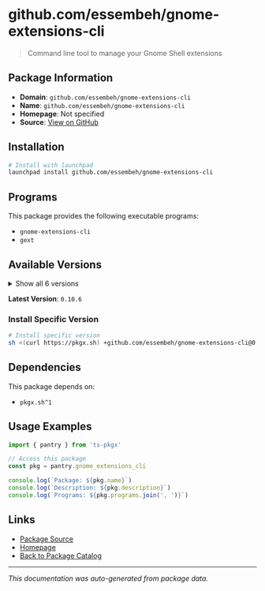 # github.com/essembeh/gnome-extensions-cli

> Command line tool to manage your Gnome Shell extensions

## Package Information

- **Domain**: `github.com/essembeh/gnome-extensions-cli`
- **Name**: `github.com/essembeh/gnome-extensions-cli`
- **Homepage**: Not specified
- **Source**: [View on GitHub](https://github.com/pkgxdev/pantry/tree/main/projects/github.com/essembeh/gnome-extensions-cli/package.yml)

## Installation

```bash
# Install with launchpad
launchpad install github.com/essembeh/gnome-extensions-cli
```

## Programs

This package provides the following executable programs:

- `gnome-extensions-cli`
- `gext`

## Available Versions

<details>
<summary>Show all 6 versions</summary>

- `0.10.6`, `0.10.5`, `0.10.4`, `0.10.3`, `0.10.2`
- `0.10.1`

</details>

**Latest Version**: `0.10.6`

### Install Specific Version

```bash
# Install specific version
sh <(curl https://pkgx.sh) +github.com/essembeh/gnome-extensions-cli@0.10.6 -- $SHELL -i
```

## Dependencies

This package depends on:

- `pkgx.sh^1`

## Usage Examples

```typescript
import { pantry } from 'ts-pkgx'

// Access this package
const pkg = pantry.gnome_extensions_cli

console.log(`Package: ${pkg.name}`)
console.log(`Description: ${pkg.description}`)
console.log(`Programs: ${pkg.programs.join(', ')}`)
```

## Links

- [Package Source](https://github.com/pkgxdev/pantry/tree/main/projects/github.com/essembeh/gnome-extensions-cli/package.yml)
- [Homepage](#)
- [Back to Package Catalog](../../package-catalog.md)

---

*This documentation was auto-generated from package data.*

